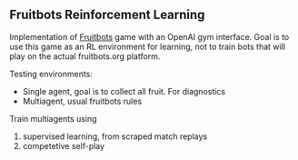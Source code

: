 Fruitbots Reinforcement Learning
--------

Implementation of [Fruitbots](http://fruitbots.org/) game with an OpenAI gym interface.
Goal is to use this game as an RL environment for learning, not to train bots that will 
play on the actual fruitbots.org platform.

Testing environments:
- Single agent, goal is to collect all fruit. For diagnostics
- Multiagent, usual fruitbots rules

Train multiagents using 
1. supervised learning, from scraped match replays
2. competetive self-play
